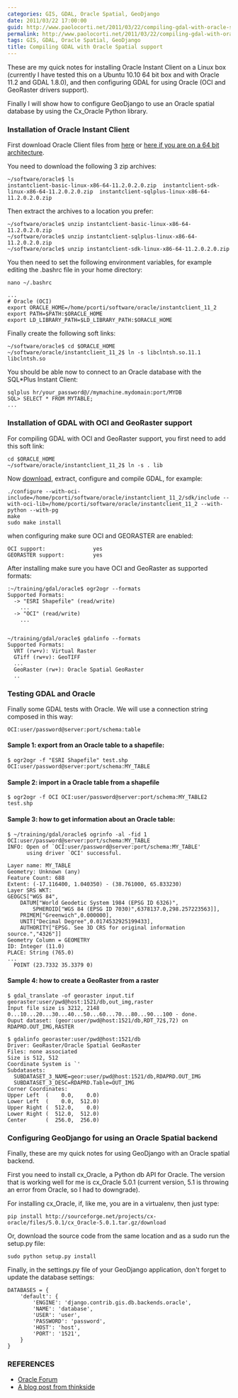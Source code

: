 ```yaml
---
categories: GIS, GDAL, Oracle Spatial, GeoDjango
date: 2011/03/22 17:00:00
guid: http://www.paolocorti.net/2011/03/22/compiling-gdal-with-oracle-support/
permalink: http://www.paolocorti.net/2011/03/22/compiling-gdal-with-oracle-support/
tags: GIS, GDAL, Oracle Spatial, GeoDjango
title: Compiling GDAL with Oracle Spatial support
---
```


These are my quick notes for installing Oracle Instant Client on a Linux box (currently I have tested this on a Ubuntu 10.10 64 bit box and with Oracle 11.2 and GDAL 1.8.0), and then configuring GDAL for using Oracle (OCI and GeoRaster drivers support).

Finally I will show how to configure GeoDjango to use an Oracle spatial database by using the Cx_Oracle Python library.

### Installation of Oracle Instant Client

First download Oracle Client files from [here][OCI32]  or [here if you are on a 64 bit architecture][OCI64].

[OCI32]: http://www.oracle.com/technetwork/topics/linuxsoft-082809.html
[OCI64]: http://www.oracle.com/technetwork/topics/linuxx86-64soft-092277.html

You need to download the following 3 zip archives:

    ~/software/oracle$ ls
    instantclient-basic-linux-x86-64-11.2.0.2.0.zip  instantclient-sdk-linux-x86-64-11.2.0.2.0.zip  instantclient-sqlplus-linux-x86-64-11.2.0.2.0.zip

Then extract the archives to a location you prefer:

    ~/software/oracle$ unzip instantclient-basic-linux-x86-64-11.2.0.2.0.zip 
    ~/software/oracle$ unzip instantclient-sqlplus-linux-x86-64-11.2.0.2.0.zip 
    ~/software/oracle$ unzip instantclient-sdk-linux-x86-64-11.2.0.2.0.zip 

You then need to set the following environment variables, for example editing the .bashrc file in your home directory:

    nano ~/.bashrc

    ...
    # Oracle (OCI)
    export ORACLE_HOME=/home/pcorti/software/oracle/instantclient_11_2
    export PATH=$PATH:$ORACLE_HOME
    export LD_LIBRARY_PATH=$LD_LIBRARY_PATH:$ORACLE_HOME

Finally create the following soft links:

    ~/software/oracle$ cd $ORACLE_HOME
    ~/software/oracle/instantclient_11_2$ ln -s libclntsh.so.11.1 libclntsh.so

You should be able now to connect to an Oracle database with the SQL*Plus Instant Client:

    sqlplus hr/your_password@//mymachine.mydomain:port/MYDB
    SQL> SELECT * FROM MYTABLE;
    ...

### Installation of GDAL with OCI and GeoRaster support

For compiling GDAL with OCI and GeoRaster support, you first need to add this soft link:

    cd $ORACLE_HOME
    ~/software/oracle/instantclient_11_2$ ln -s . lib

Now [download][GDAL18], extract, configure and compile GDAL, for example:

    ./configure --with-oci-include=/home/pcorti/software/oracle/instantclient_11_2/sdk/include --with-oci-lib=/home/pcorti/software/oracle/instantclient_11_2 --with-python --with-pg
    make
    sudo make install

[GDAL18]: http://download.osgeo.org/gdal/gdal-1.8.0.tar.gz

when configuring make sure OCI and GEORASTER are enabled:

    OCI support:               yes
    GEORASTER support:         yes

After installing make sure you have OCI and GeoRaster as supported formats:

    :~/training/gdal/oracle$ ogr2ogr --formats
    Supported Formats:
      -> "ESRI Shapefile" (read/write)
        ...
      -> "OCI" (read/write)
        ...


    ~/training/gdal/oracle$ gdalinfo --formats
    Supported Formats:
      VRT (rw+v): Virtual Raster
      GTiff (rw+v): GeoTIFF
      ...
      GeoRaster (rw+): Oracle Spatial GeoRaster
      ..

### Testing GDAL and Oracle

Finally some GDAL tests with Oracle. We will use a connection string composed in this way:

    OCI:user/password@server:port/schema:table

#### Sample 1: export from an Oracle table to a shapefile:

    $ ogr2ogr -f "ESRI Shapefile" test.shp OCI:user/password@server:port/schema:MY_TABLE

#### Sample 2: import in a Oracle table from a shapefile

    $ ogr2ogr -f OCI OCI:user/password@server:port/schema:MY_TABLE2 test.shp

#### Sample 3: how to get information about an Oracle table:

    $ ~/training/gdal/oracle$ ogrinfo -al -fid 1 OCI:user/password@server:port/schema:MY_TABLE
    INFO: Open of `OCI:user/password@server:port/schema:MY_TABLE'
          using driver `OCI' successful.

    Layer name: MY_TABLE
    Geometry: Unknown (any)
    Feature Count: 688
    Extent: (-17.116400, 1.040350) - (38.761000, 65.833230)
    Layer SRS WKT:
    GEOGCS["WGS 84",
        DATUM["World Geodetic System 1984 (EPSG ID 6326)",
            SPHEROID["WGS 84 (EPSG ID 7030)",6378137.0,298.257223563]],
        PRIMEM["Greenwich",0.000000],
        UNIT["Decimal Degree",0.0174532925199433],
        AUTHORITY["EPSG. See 3D CRS for original information source.","4326"]]
    Geometry Column = GEOMETRY
    ID: Integer (11.0)
    PLACE: String (765.0)
    ...
      POINT (23.7332 35.3379 0)

#### Sample 4: how to create a GeoRaster from a raster

    $ gdal_translate -of georaster input.tif georaster:user/pwd@host:1521/db,out_img,raster
    Input file size is 3212, 2148
    0...10...20...30...40...50...60...70...80...90...100 - done.
    Ouput dataset: (geor:user/pwd@host:1521/db,RDT_72$,72) on RDAPRD.OUT_IMG,RASTER

    $ gdalinfo georaster:user/pwd@host:1521/db
    Driver: GeoRaster/Oracle Spatial GeoRaster
    Files: none associated
    Size is 512, 512
    Coordinate System is `'
    Subdatasets:
      SUBDATASET_3_NAME=geor:user/pwd@host:1521/db,RDAPRD.OUT_IMG
      SUBDATASET_3_DESC=RDAPRD.Table=OUT_IMG
    Corner Coordinates:
    Upper Left  (    0.0,    0.0)
    Lower Left  (    0.0,  512.0)
    Upper Right (  512.0,    0.0)
    Lower Right (  512.0,  512.0)
    Center      (  256.0,  256.0)


### Configuring GeoDjango for using an Oracle Spatial backend

Finally, these are my quick notes for using GeoDjango with an Oracle spatial backend.

First you need to install cx_Oracle, a Python db API for Oracle.
The version that is working well for me is cx_Oracle 5.0.1 (current version, 5.1 is throwing an error from Oracle, so I had to downgrade).

For installing cx_Oracle, if, like me, you are in a virtualenv, then just type:

    pip install http://sourceforge.net/projects/cx-oracle/files/5.0.1/cx_Oracle-5.0.1.tar.gz/download

Or, download the source code from the same location and as a sudo run the setup.py file:

    sudo python setup.py install

Finally, in the settings.py file of your GeoDjango application, don't forget to update the database settings:

    DATABASES = {
        'default': {
            'ENGINE': 'django.contrib.gis.db.backends.oracle',
            'NAME': 'database',
            'USER': 'user',
            'PASSWORD': 'password',
            'HOST': 'host',
            'PORT': '1521',
        }
    }

### REFERENCES

* [Oracle Forum][ref1]
* [A blog post from thinkside][ref2]

[ref1]: http://forums.oracle.com/forums/thread.jspa?messageID=4570333
[ref2]: http://blog.thinkside.co.uk/?p=218

